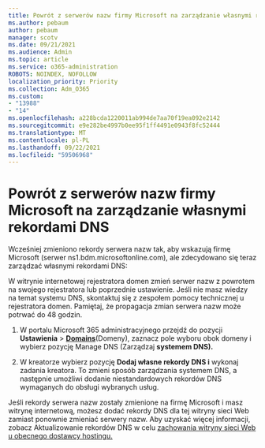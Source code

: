 ```yaml
---
title: Powrót z serwerów nazw firmy Microsoft na zarządzanie własnymi rekordami DNS
ms.author: pebaum
author: pebaum
manager: scotv
ms.date: 09/21/2021
ms.audience: Admin
ms.topic: article
ms.service: o365-administration
ROBOTS: NOINDEX, NOFOLLOW
localization_priority: Priority
ms.collection: Adm_O365
ms.custom:
- "13988"
- "14"
ms.openlocfilehash: a228bcda1220011ab994de7aa70f19ea092e2142
ms.sourcegitcommit: e9e282be4997b0ee95f1ff4491e0943f8fc52444
ms.translationtype: MT
ms.contentlocale: pl-PL
ms.lasthandoff: 09/22/2021
ms.locfileid: "59506968"
---
```

# <a name="changing-from-microsoft-nameservers-back-to-managing-your-own-dns-records"></a>Powrót z serwerów nazw firmy Microsoft na zarządzanie własnymi rekordami DNS

Wcześniej zmieniono rekordy serwera nazw tak, aby wskazują firmę Microsoft (serwer ns1.bdm.microsoftonline.com), ale zdecydowano się teraz zarządzać własnymi rekordami DNS:

W witrynie internetowej rejestratora domen zmień serwer nazw z powrotem na swojego rejestratora lub poprzednie ustawienie. Jeśli nie masz wiedzy na temat systemu DNS, skontaktuj się z zespołem pomocy technicznej u rejestratora domen. Pamiętaj, że propagacja zmian serwera nazw może potrwać do 48 godzin. 

1. W portalu Microsoft 365 administracyjnego przejdź do pozycji **Ustawienia**  >  [**Domains**](https://admin.microsoft.com/Adminportal/Home#/Domains)(Domeny), zaznacz pole wyboru obok domeny i wybierz pozycję Manage DNS (Zarządzaj **systemem DNS).** 

2. W kreatorze wybierz pozycję **Dodaj własne rekordy DNS i** wykonaj zadania kreatora. To zmieni sposób zarządzania systemem DNS, a następnie umożliwi dodanie niestandardowych rekordów DNS wymaganych do obsługi wybranych usług.

Jeśli rekordy serwera nazw zostały zmienione na firmę Microsoft i masz witrynę internetową, możesz dodać rekordy DNS dla tej witryny sieci Web zamiast ponownie zmieniać serwery nazw. Aby uzyskać więcej informacji, zobacz Aktualizowanie rekordów DNS w celu [zachowania witryny sieci Web u obecnego dostawcy hostingu.](https://docs.microsoft.com/microsoft-365/admin/dns/update-dns-records-to-retain-current-hosting-provider)


